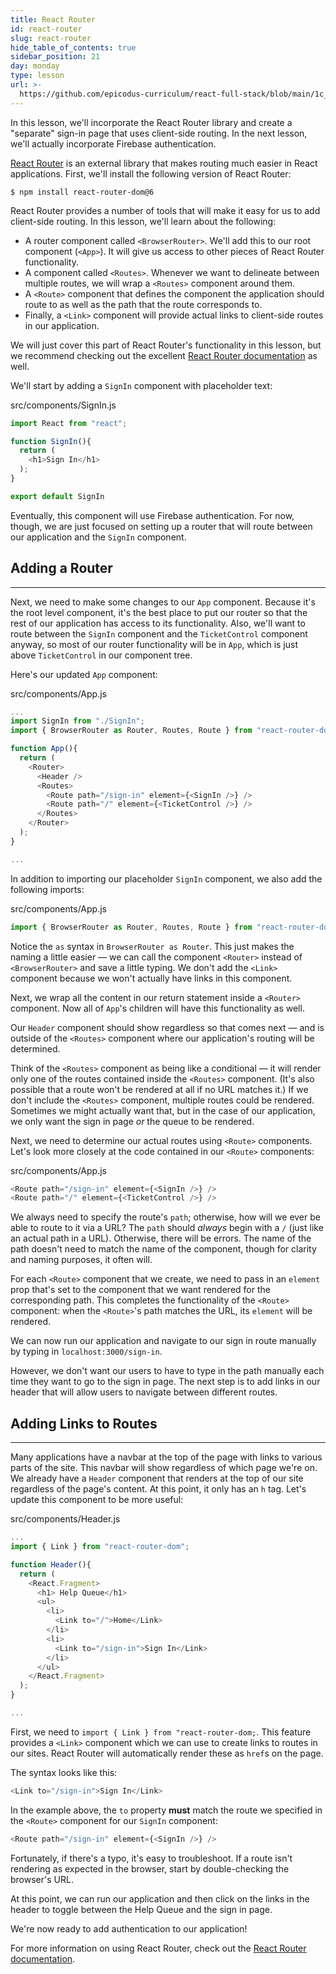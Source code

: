 ```yaml
---
title: React Router
id: react-router
slug: react-router
hide_table_of_contents: true
sidebar_position: 21
day: monday
type: lesson
url: >-
  https://github.com/epicodus-curriculum/react-full-stack/blob/main/1c_react_router.md
---
```


In this lesson, we'll incorporate the React Router library and create a "separate" sign-in page that uses client-side routing. In the next lesson, we'll actually incorporate Firebase authentication.

[React Router](https://reactrouter.com/) is an external library that makes routing much easier in React applications. First, we'll install the following version of React Router:

```
$ npm install react-router-dom@6
```

React Router provides a number of tools that will make it easy for us to add client-side routing. In this lesson, we'll learn about the following:

* A router component called `<BrowserRouter>`. We'll add this to our root component (`<App>`). It will give us access to other pieces of React Router functionality.
* A component called `<Routes>`. Whenever we want to delineate between multiple routes, we will wrap a `<Routes>` component around them.
* A `<Route>` component that defines the component the application should route to as well as the path that the route corresponds to.
* Finally, a `<Link>` component will provide actual links to client-side routes in our application.

We will just cover this part of React Router's functionality in this lesson, but we recommend checking out the excellent [React Router documentation](https://reactrouter.com/docs/en/v6) as well.

We'll start by adding a `SignIn`  component with placeholder text:

<div class="filename">src/components/SignIn.js</div>

```js
import React from "react";

function SignIn(){  
  return (
    <h1>Sign In</h1>
  );
}

export default SignIn
```

Eventually, this component will use Firebase authentication. For now, though, we are just focused on setting up a router that will route between our application and the `SignIn` component.

## Adding a Router
---

Next, we need to make some changes to our `App` component. Because it's the root level component, it's the best place to put our router so that the rest of our application has access to its functionality. Also, we'll want to route between the `SignIn` component and the `TicketControl` component anyway, so most of our router functionality will be in `App`, which is just above `TicketControl` in our component tree.

Here's our updated `App` component:

<div class="filename">src/components/App.js</div>

```js
...
import SignIn from "./SignIn";
import { BrowserRouter as Router, Routes, Route } from "react-router-dom";

function App(){
  return ( 
    <Router>
      <Header />
      <Routes>
        <Route path="/sign-in" element={<SignIn />} />
        <Route path="/" element={<TicketControl />} />
      </Routes>
    </Router>
  );
}

...
```

In addition to importing our placeholder `SignIn` component, we also add the following imports:

<div class="filename">src/components/App.js</div>

```js
import { BrowserRouter as Router, Routes, Route } from "react-router-dom";
```

Notice the `as` syntax in `BrowserRouter as Router`. This just makes the naming a little easier — we can call the component `<Router>` instead of `<BrowserRouter>` and save a little typing. We don't add the `<Link>` component because we won't actually have links in this component.

Next, we wrap all the content in our return statement inside a `<Router>` component. Now all of `App`'s children will have this functionality as well.

Our `Header` component should show regardless so that comes next — and is outside of the `<Routes>` component where our application's routing will be determined.

Think of the `<Routes>` component as being like a conditional — it will render only one of the routes contained inside the `<Routes>` component. (It's also possible that a route won't be rendered at all if no URL matches it.) If we don't include the `<Routes>` component, multiple routes could be rendered. Sometimes we might actually want that, but in the case of our application, we only want the sign in page _or_ the queue to be rendered.

Next, we need to determine our actual routes using `<Route>` components. Let's look more closely at the code contained in our `<Route>` components:

<div class="filename">src/components/App.js</div>

```js
<Route path="/sign-in" element={<SignIn />} />
<Route path="/" element={<TicketControl />} />
```

We always need to specify the route's `path`; otherwise, how will we ever be able to route to it via a URL? The `path` should _always_ begin with a `/` (just like an actual path in a URL). Otherwise, there will be errors. The name of the path doesn't need to match the name of the component, though for clarity and naming purposes, it often will. 

For each `<Route>` component that we create, we need to pass in an `element` prop that's set to the component that we want rendered for the corresponding path. This completes the functionality of the `<Route>` component: when the `<Route>`'s path matches the URL, its `element` will be rendered.

We can now run our application and navigate to our sign in route manually by typing in `localhost:3000/sign-in`.

However, we don't want our users to have to type in the path manually each time they want to go to the sign in page. The next step is to add links in our header that will allow users to navigate between different routes.

## Adding Links to Routes
---

Many applications have a navbar at the top of the page with links to various parts of the site. This navbar will show regardless of which page we're on. We already have a `Header` component that renders at the top of our site regardless of the page's content. At this point, it only has an `h` tag. Let's update this component to be more useful:

<div class="filename">src/components/Header.js</div>

```js
...
import { Link } from "react-router-dom";

function Header(){
  return (
    <React.Fragment>
      <h1> Help Queue</h1>
      <ul>
        <li>
          <Link to="/">Home</Link>
        </li>
        <li>
          <Link to="/sign-in">Sign In</Link>
        </li>
      </ul>
    </React.Fragment>
  );
}

...
```

First, we need to `import { Link } from "react-router-dom;`. This feature provides a `<Link>` component which we can use to create links to routes in our sites. React Router will automatically render these as `href`s on the page.

The syntax looks like this:

```js
<Link to="/sign-in">Sign In</Link>
```

In the example above, the `to` property **must** match the route we specified in the `<Route>` component for our `SignIn` component:

```js
<Route path="/sign-in" element={<SignIn />} />
```

Fortunately, if there's a typo, it's easy to troubleshoot. If a route isn't rendering as expected in the browser, start by double-checking the browser's URL.

At this point, we can run our application and then click on the links in the header to toggle between the Help Queue and the sign in page.

We're now ready to add authentication to our application!

For more information on using React Router, check out the [React Router documentation](https://reactrouter.com/docs/en/v6).